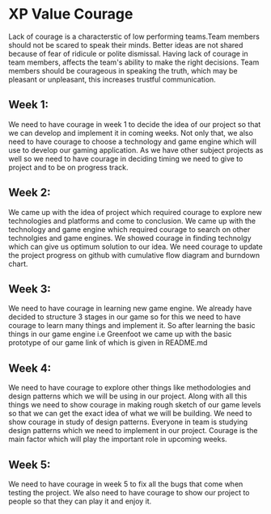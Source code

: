# XP Value Courage
Lack of courage is a characterstic of low performing teams.Team members should not be scared to speak their minds. Better ideas are not shared because of fear of ridicule or polite dismissal. Having lack of courage in team members, affects the team's ability to make the right decisions. Team members should be courageous in speaking the truth, which may be pleasant or unpleasant, this increases trustful communication. 

## Week 1:
We need to have courage in week 1 to decide the idea of our project so that we can develop and implement it in coming weeks. Not only that, we also need to have courage to choose a technology and game engine which will use to develop our gaming application. As we have other subject projects as well so we need to have courage in deciding timing we need to give to project and to be on progress track.

## Week 2:
We came up with the idea of project which required courage to explore new technologies and platforms and come to conclusion. We came up with the technology and game engine which required courage to search on other technolgies and game engines. We showed courage in finding technolgy which can give us optimum solution to our idea. We need courage to update the project progress on github with cumulative flow diagram and burndown chart.

## Week 3:
We need to have courage in learning new game engine. We already have decided to structure 3 stages in our game so for this we need to have courage to learn many things and implement it. So after learning the basic things in our game engine i.e Greenfoot we came up with the basic prototype of our game link of which is given in README.md

## Week 4:
We need to have courage to explore other things like methodologies and design patterns which we will be using in our project. Along with all this things we need to show courage in making rough sketch of our game levels so that we can get the exact idea of what we will be building. We need to show courage in study of design patterns. Everyone in team is studying design patterns which we need to implement in our project. Courage is the main factor which will play the important role in upcoming weeks.

## Week 5:
We need to have courage in week 5 to fix all the bugs that come when testing the project. We also need to have courage to show our project to people so that they can play it and enjoy it.
